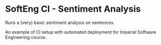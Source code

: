 # SoftEng CI - Sentiment Analysis

Runs a (very) basic sentiment analysis on sentences.

An example of CI setup with automated deployment for Imperial Software Engineering course.
